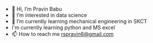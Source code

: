 - 👋 Hi, I’m Pravin Babu
- 👀 I’m interested in data science
- 🌱 I’m currently learning mechanical engineering in SKCT
- I'm currently learning python and MS excel
- 📫 How to reach me rspravin6@gmail.com

<!---
pravinbabuRS/pravinbabuRS is a ✨ special ✨ repository because its `README.md` (this file) appears on your GitHub profile.
You can click the Preview link to take a look at your changes.
--->

